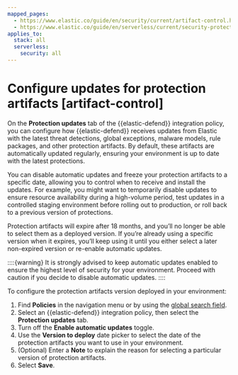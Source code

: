 ```yaml
---
mapped_pages:
  - https://www.elastic.co/guide/en/security/current/artifact-control.html
  - https://www.elastic.co/guide/en/serverless/current/security-protection-artifact-control.html
applies_to:
  stack: all
  serverless:
    security: all
---
```


# Configure updates for protection artifacts [artifact-control]

On the **Protection updates** tab of the {{elastic-defend}} integration policy, you can configure how {{elastic-defend}} receives updates from Elastic with the latest threat detections, global exceptions, malware models, rule packages, and other protection artifacts. By default, these artifacts are automatically updated regularly, ensuring your environment is up to date with the latest protections.

You can disable automatic updates and freeze your protection artifacts to a specific date, allowing you to control when to receive and install the updates. For example, you might want to temporarily disable updates to ensure resource availability during a high-volume period, test updates in a controlled staging environment before rolling out to production, or roll back to a previous version of protections.

Protection artifacts will expire after 18 months, and you’ll no longer be able to select them as a deployed version. If you’re already using a specific version when it expires, you’ll keep using it until you either select a later non-expired version or re-enable automatic updates.

::::{warning}
It is strongly advised to keep automatic updates enabled to ensure the highest level of security for your environment. Proceed with caution if you decide to disable automatic updates.
::::


To configure the protection artifacts version deployed in your environment:

1. Find **Policies** in the navigation menu or by using the [global search field](/explore-analyze/find-and-organize/find-apps-and-objects.md).
2. Select an {{elastic-defend}} integration policy, then select the **Protection updates** tab.
3. Turn off the **Enable automatic updates** toggle.
4. Use the **Version to deploy** date picker to select the date of the protection artifacts you want to use in your environment.
5. (Optional) Enter a **Note** to explain the reason for selecting a particular version of protection artifacts.
6. Select **Save**.

